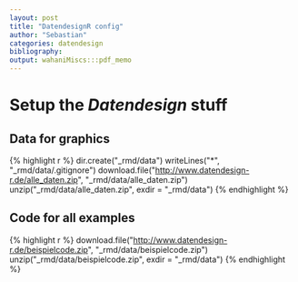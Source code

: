 ```yaml
---
layout: post
title: "DatendesignR config"
author: "Sebastian"
categories: datendesign
bibliography:
output: wahaniMiscs:::pdf_memo
---
```


# Setup the *Datendesign* stuff

## Data for graphics

{% highlight r %}
dir.create("_rmd/data")
writeLines("*", "_rmd/data/.gitignore")
download.file("http://www.datendesign-r.de/alle_daten.zip",
              "_rmd/data/alle_daten.zip")
unzip("_rmd/data/alle_daten.zip", exdir = "_rmd/data")
{% endhighlight %}

## Code for all examples


{% highlight r %}
download.file("http://www.datendesign-r.de/beispielcode.zip",
              "_rmd/data/beispielcode.zip")
unzip("_rmd/data/beispielcode.zip", exdir = "_rmd/data")
{% endhighlight %}
